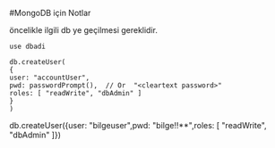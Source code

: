#MongoDB için Notlar

öncelikle ilgili db ye geçilmesi gereklidir.

    use dbadi

    db.createUser(
    {
    user: "accountUser",
    pwd: passwordPrompt(),  // Or  "<cleartext password>"
    roles: [ "readWrite", "dbAdmin" ]
    }
    )

db.createUser({user: "bilgeuser",pwd: "bilge!!**",roles: [ "readWrite", "dbAdmin" ]})